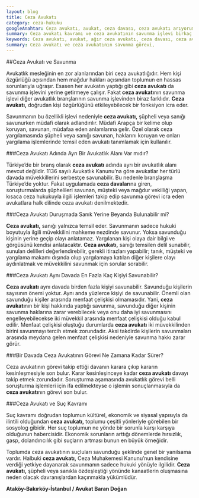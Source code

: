 ```yaml
---
layout: blog
title: Ceza Avukatı
category: ceza-hukuku
googleAnahtar: Ceza avukatı, avukat, ceza davası, ceza avukatı arıyorum istanbul, ceza avukatlığı, ceza avukatı olmak, ceza avukatı nedir, bakırköy ataköy istanbul avukat baran doğan
summary: Ceza avukatı kavramı ve ceza avukatının savunma işlevi birkaç soruyla özetlenmiştir.
keywords: Ceza avukatı, avukat, ağır ceza avukatı, ceza davası, ceza avukatı arıyorum istanbul, ceza avukatı nedir, bakırköy avukat, ataköy avukat, istanbul 
summary: Ceza avukatı ve ceza avukatının savunma görevi,
---
```


##Ceza  Avukatı ve Savunma


Avukatlık mesleğinin en zor alanlarından biri ceza avukatlığıdır. Hem kişi özgürlüğü açısından hem mağdur hakları açısından toplumun en hassas sorunlarıyla uğraşır. Esasen her avukatın yaptığı gibi **ceza avukatı** da savunma işlevini yerine getirmeye çalışır. Fakat **ceza avukatı**nın savunma işlevi diğer avukatlık branşlarının savunma işlevinden biraz farklıdır. **Ceza avukatı,** doğrudan kişi özgürlüğünü etkileyebilecek bir fonksiyon icra eder.

Savunmanın bu özellikli işlevi nedeniyle **ceza avukatı,** şüpheli veya sanığı savunurken müdafi olarak adlandırılır. Müdafi Arapça bir kelime olup koruyan, savunan, müdafaa eden anlamlarına gelir. Özel olarak ceza yargılamasında şüpheli veya sanığı savunan, haklarını koruyan ve onları yargılama işlemlerinde temsil eden avukatı tanımlamak için kullanılır.



###Ceza Avukatı Adında Ayrı Bir Avukatlık Alanı Var mıdır?


Türkiye’de bir branş olarak **ceza avukatı** adında ayrı bir avukatlık alanı mevcut değildir. 1136 sayılı Avukatlık Kanunu’na göre avukatlar her türlü davada müvekkillerini serbestçe savunabilir. Bu nedenle branşlaşma Türkiye’de yoktur. Fakat uygulamada **ceza davaları**na giren, soruşturmalarda şüphelileri savunan, müşteki veya mağdur vekilliği yapan, kısaca ceza hukukuyla ilgili işlemleri takip edip savunma görevi icra eden avukatlara halk dilinde ceza avukatı denilmektedir. 



###Ceza Avukatı Duruşmada Sanık Yerine Beyanda Bulunabilir mi?


**Ceza avukatı,** sanığı yalnızca temsil eder. Savunmanın sadece hukuki boyutuyla ilgili müvekkilini mahkeme nezdinde savunur. Yoksa savunduğu kişinin yerine geçip olayı anlatamaz. Yargılanan kişi olaya dair bilgi ve görgüsünü kendisi anlatacaktır. **Ceza avukatı,** sanığı temsilen delil sunabilir, sunulan delilleri değerlendirebilir, gerekli itirazları yapabilir; tanık, müşteki ve yargılama makamı dışında olup yargılamaya katılan diğer kişilere olayı aydınlatmak ve müvekkilini savunmak için sorular sorabilir.



###Ceza Avukatı Aynı Davada En Fazla Kaç Kişiyi Savunabilir?


**Ceza avukatı** aynı davada birden fazla kişiyi savunabilir. Savunduğu kişilerin sayısının önemi yoktur. Aynı anda yüzlerce kişiyi de savunabilir. Önemli olan savunduğu kişiler arasında menfaat çelişkisi olmamasıdır. Yani, **ceza avukatı**nın bir kişi hakkında yaptığı savunma, savunduğu diğer kişinin savunma haklarına zarar verebilecek veya onu daha iyi savunmasını engelleyebilecekse iki müvekkil arasında menfaat çelişkisi olduğu kabul edilir. Menfaat çelişkisi oluştuğu durumlarda **ceza avukatı** iki müvekkilinden birini savunmayı tercih etmek zorundadır. Aksi takdirde kişilerin savunmaları arasında meydana gelen menfaat çelişkisi nedeniyle savunma hakkı zarar görür.



###Bir Davada Ceza Avukatının Görevi Ne Zamana Kadar Sürer?


Ceza avukatının görevi takip ettiği davanın karara çıkıp kararın kesinleşmesiyle son bulur. Karar kesinleşinceye kadar **ceza avukatı** davayı takip etmek zorundadır. Soruşturma aşamasında avukatlık görevi belli soruşturma işlemleri için ifa edilmekteyse o işlemin sonuçlanmasıyla da **ceza avukatı**nın görevi son bulur.


###Ceza Avukatı ve Suç Kavramı


Suç kavramı doğrudan toplumun kültürel, ekonomik ve siyasal yapısıyla da ilintili olduğundan **ceza avukatı,** toplumu çeşitli yönleriyle görebilen bir sosyolog gibidir. Her suç toplumun ne yönde bir sorunla karşı karşıya olduğunun habercisidir. Ekonomik sorunların arttığı dönemlerde hırsızlık, gasp, dolandırıcılık gibi suçların artması bunun en büyük örneğidir.

Toplumda ceza avukatının suçluları savunduğu şeklinde genel bir yanılsama vardır. Halbuki **ceza avukatı,** Ceza Muhakemesi Kanunu’nun kendisine verdiği yetkiye dayanarak savunmanın sadece hukuki yönüyle ilgilidir. **Ceza avukatı,** şüpheli veya sanıkla özdeşleştiği yönünde kanaatlerin oluşmasına neden olacak davranışlardan kaçınmakla yükümlüdür. 

**Ataköy-Bakırköy-İstanbul / Avukat Baran Doğan**
